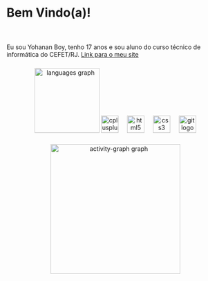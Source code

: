 <h1 align="left">Bem Vindo(a)!</h1>

###

<br clear="both">

<p align="left">Eu sou Yohanan Boy, tenho 17 anos e sou aluno do curso técnico de informática do CEFET/RJ. <a href="http://yohananboy.github.io">Link para o meu site</a></p>

###

<div align="center">
  <div align="center">
  <img src="https://github-readme-stats.vercel.app/api/top-langs?username=yohananboy&locale=en&hide_title=false&layout=compact&card_width=320&langs_count=5&theme=discord_old_blurple&hide_border=false&order=2" height="150" alt="languages graph"  />
  <img src="https://cdn.jsdelivr.net/gh/devicons/devicon/icons/cplusplus/cplusplus-original.svg" height="40" alt="cplusplus logo"  />
  <img width="12" />
  <img src="https://cdn.jsdelivr.net/gh/devicons/devicon/icons/html5/html5-original.svg" height="40" alt="html5 logo"  />
  <img width="12" />
  <img src="https://cdn.jsdelivr.net/gh/devicons/devicon/icons/css3/css3-original.svg" height="40" alt="css3 logo"  />
  <img width="12" />
  <img src="https://cdn.jsdelivr.net/gh/devicons/devicon/icons/git/git-original.svg" height="40" alt="git logo"  />
</div>

###
  <img src="https://github-readme-activity-graph.vercel.app/graph?username=yohananboy&radius=16&theme=github-dark-dimmed&area=true&order=5&custom_title=Gr%C3%A1fico%20de%20Contribui%C3%A7%C3%B5es" height="300" alt="activity-graph graph"  />
</div>

###
